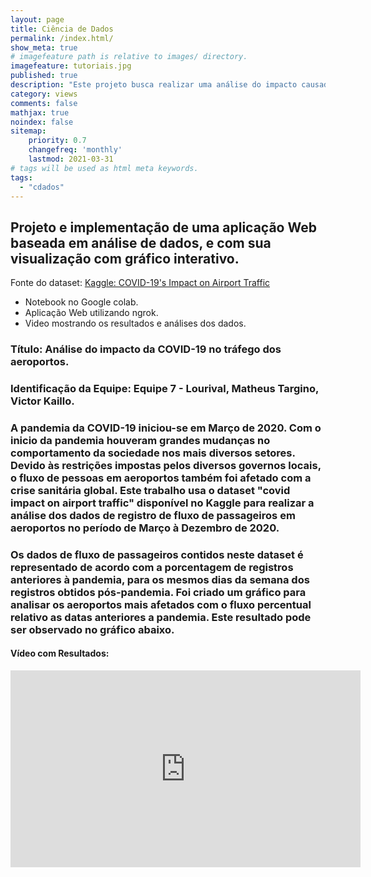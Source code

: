 ```yaml
---
layout: page
title: Ciência de Dados
permalink: /index.html/
show_meta: true
# imagefeature path is relative to images/ directory.
imagefeature: tutoriais.jpg
published: true
description: "Este projeto busca realizar uma análise do impacto causado pela pandemia do COVID-19 no tráfego dos aeroportos. Nesta análise busca-se apresentar graficamente dados sobre cidades de diferentes países, apresentando os números sobre a movimentação dos aeroportos comparando com datas anteriores à pandemia. "
category: views
comments: false
mathjax: true
noindex: false
sitemap:
    priority: 0.7
    changefreq: 'monthly'
    lastmod: 2021-03-31
# tags will be used as html meta keywords.    
tags:
  - "cdados"
---
```



## Projeto e implementação de uma aplicação Web baseada em análise de dados, e com sua visualização com gráfico interativo.

Fonte do dataset: [Kaggle: COVID-19's Impact on Airport Traffic](https://www.kaggle.com/terenceshin/covid19s-impact-on-airport-traffic) 

* Notebook no Google colab.
* Aplicação Web utilizando ngrok.
* Video mostrando os resultados e análises dos dados. 

### Título: Análise do impacto da COVID-19 no tráfego dos aeroportos.

### Identificação da Equipe: Equipe 7 - Lourival, Matheus Targino, Victor Kaillo.

### A pandemia da COVID-19 iniciou-se em Março de 2020. Com o inicio da pandemia houveram grandes mudanças no comportamento da sociedade nos mais diversos setores. Devido às restrições impostas pelos diversos governos locais, o fluxo de pessoas em aeroportos também foi afetado com a crise sanitária global. Este trabalho usa o dataset "covid impact on airport traffic" disponível no Kaggle para realizar a análise dos dados de registro de fluxo de passageiros em aeroportos no período de Março à Dezembro de 2020.

### Os dados de fluxo de passageiros contidos neste dataset é representado de acordo  com a porcentagem de registros anteriores à pandemia, para os mesmos dias da semana dos registros obtidos pós-pandemia. Foi criado um gráfico  para analisar os aeroportos mais afetados com o fluxo percentual relativo as datas anteriores a pandemia. Este resultado pode ser observado no gráfico abaixo.


#### Vídeo com Resultados:

<iframe width="560" height="315" src="https://www.youtube.com/embed/wvbqXM8AxGM" title="YouTube video player" frameborder="0" allow="accelerometer; autoplay; clipboard-write; encrypted-media; gyroscope; picture-in-picture" allowfullscreen></iframe>